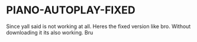 # PIANO-AUTOPLAY-FIXED
Since yall said is not working at all. Heres the fixed version like bro. Without downloading it its also working. Bru
